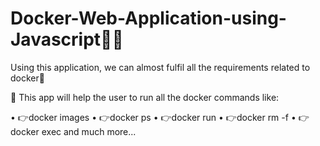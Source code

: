 # Docker-Web-Application-using-Javascript🐳🐳

Using this application, we can almost fulfil all the requirements related to docker🐳

📌 This app will help the user to run all the docker commands like:

•	👉docker images
•	👉docker ps
•	👉docker run
•	👉docker rm -f
•	👉docker exec and much more...
